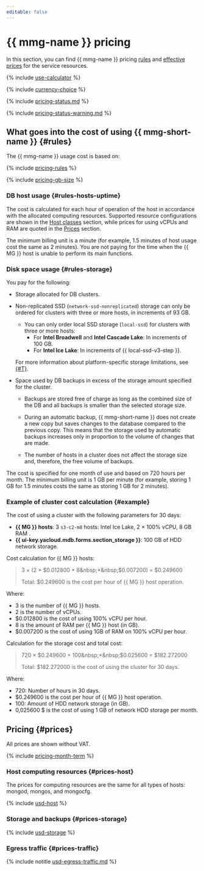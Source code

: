 ```yaml
---
editable: false
---
```


# {{ mmg-name }} pricing

In this section, you can find {{ mmg-name }} pricing [rules](#rules) and [effective prices](#prices) for the service resources.

{% include [use-calculator](../_includes/pricing/use-calculator.md) %}

{% include [currency-choice](../_includes/pricing/currency-choice.md) %}

{% include [pricing-status.md](../_includes/mdb/pricing-status.md) %}

{% include [pricing-status-warning.md](../_includes/mdb/pricing-status-warning.md) %}

## What goes into the cost of using {{ mmg-short-name }} {#rules}

The {{ mmg-name }} usage cost is based on:

{% include [pricing-rules](../_includes/mdb/pricing-rules.md) %}

{% include [pricing-gb-size](../_includes/pricing-gb-size.md) %}

### DB host usage {#rules-hosts-uptime}

The cost is calculated for each hour of operation of the host in accordance with the allocated computing resources. Supported resource configurations are shown in the [Host classes](concepts/instance-types.md) section, while prices for using vCPUs and RAM are quoted in the [Prices](#prices) section.

The minimum billing unit is a minute (for example, 1.5 minutes of host usage cost the same as 2 minutes). You are not paying for the time when the {{ MG }} host is unable to perform its main functions.

### Disk space usage {#rules-storage}

You pay for the following:

* Storage allocated for DB clusters.


* Non-replicated SSD (`network-ssd-nonreplicated`) storage can only be ordered for clusters with three or more hosts, in increments of 93 GB.

   * You can only order local SSD storage (`local-ssd`) for clusters with three or more hosts:
      * For **Intel Broadwell** and **Intel Cascade Lake**: In increments of 100 GB.
      * For **Intel Ice Lake**: In increments of {{ local-ssd-v3-step }}.

   For more information about platform-specific storage limitations, see [{#T}](./concepts/storage.md).


* Space used by DB backups in excess of the storage amount specified for the cluster.

   * Backups are stored free of charge as long as the combined size of the DB and all backups is smaller than the selected storage size.

   * During an automatic backup, {{ mmg-short-name }} does not create a new copy but saves changes to the database compared to the previous copy. This means that the storage used by automatic backups increases only in proportion to the volume of changes that are made.

   * The number of hosts in a cluster does not affect the storage size and, therefore, the free volume of backups.

The cost is specified for one month of use and based on 720 hours per month. The minimum billing unit is 1 GB per minute (for example, storing 1 GB for 1.5 minutes costs the same as storing 1 GB for 2 minutes).

### Example of cluster cost calculation {#example}

The cost of using a cluster with the following parameters for 30 days:

* **{{ MG }} hosts**: 3 `s3-c2-m8` hosts: Intel Ice Lake, 2 × 100% vCPU, 8 GB RAM .
* **{{ ui-key.yacloud.mdb.forms.section_storage }}**: 100 GB of HDD network storage.

Cost calculation for {{ MG }} hosts:


> 
> 3 × (2&nbsp;×&nbsp;$0.012800 + 8&nbsp;×&nbsp;$0.007200) = $0.249600
> 
>
> Total: $0.249600 is the cost per hour of {{ MG }} host operation.


Where:
* 3 is the number of {{ MG }} hosts.
* 2 is the number of vCPUs.
* $0.012800 is the cost of using 100% vCPU per hour.
* 8 is the amount of RAM per {{ MG }} host (in GB).
* $0.007200 is the cost of using 1GB of RAM on 100% vCPU per hour.

Calculation for the storage cost and total cost:


> 
> 720 × $0.249600 + 100&nbsp;×&nbsp;$0.025600 = $182.272000
> 
>
> Total: $182.272000 is the cost of using the cluster for 30 days.


Where:
* 720: Number of hours in 30 days.
* $0.249600 is the cost per hour of {{ MG }} host operation.
* 100: Amount of HDD network storage (in GB).
* 0,025600&nbsp;$ is the cost of using 1 GB of network HDD storage per month.


## Pricing {#prices}



All prices are shown without VAT.


{% include [pricing-month-term](../_includes/mdb/pricing-month-term.md) %}

### Host computing resources {#prices-host}

The prices for computing resources are the same for all types of hosts: mongod, mongos, and mongocfg.




{% include [usd-host](../_pricing/managed-mongodb/usd-host.md) %}



### Storage and backups {#prices-storage}




{% include [usd-storage](../_pricing/managed-mongodb/usd-storage.md) %}



### Egress traffic {#prices-traffic}




{% include notitle [usd-egress-traffic.md](../_pricing/usd-egress-traffic.md) %}


